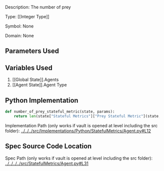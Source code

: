 Description: The number of prey

Type: [[Integer Type]]

Symbol: None

Domain: None

## Parameters Used

## Variables Used
1. [[Global State]].Agents
2. [[Agent State]].Agent Type

## Python Implementation
```python
def number_of_prey_stateful_metric(state, params):
    return len(state["Stateful Metrics"]["Prey Stateful Metric"](state, params))
```
Implementation Path (only works if vault is opened at level including the src folder): [../../../src/Implementations/Python/StatefulMetrics/Agent.py#L12](../../../src/Implementations/Python/StatefulMetrics/Agent.py#L12)

## Spec Source Code Location

Spec Path (only works if vault is opened at level including the src folder): [../../../../src/StatefulMetrics/Agent.py#L31](../../../../src/StatefulMetrics/Agent.py#L31)

